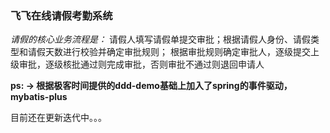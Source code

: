 ### 飞飞在线请假考勤系统


*请假的核心业务流程是：*
请假人填写请假单提交审批；根据请假人身份、请假类型和请假天数进行校验并确定审批规则；
根据审批规则确定审批人，逐级提交上级审批，逐级核批通过则完成审批，否则审批不通过则退回申请人


**ps: -> 根据极客时间提供的ddd-demo基础上加入了spring的事件驱动，mybatis-plus**

目前还在更新迭代中。。。